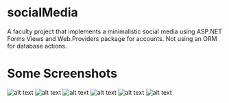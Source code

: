 # socialMedia


A faculty project that implements a minimalistic social media using ASP.NET Forms Views and Web.Providers package for accounts.
Not using an ORM for database actions.
# Some Screenshots
![alt text](https://puu.sh/wClT1/48341eeb41.png)
![alt text](https://puu.sh/wClZI/66ddc218d2.png)
![alt text](https://puu.sh/wCm38/52b31387bd.png)
![alt text](https://puu.sh/wCm5z/46447b563b.png)
![alt text](https://puu.sh/wCn4w/916d60ace4.png)
![alt text](https://puu.sh/wCn8r/a08cfa6ddd.png)
